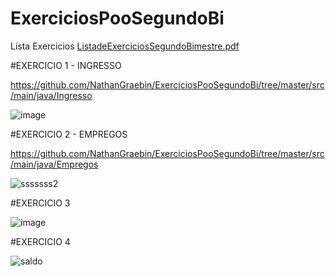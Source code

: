 # ExerciciosPooSegundoBi

Lista Exercicios
[ListadeExerciciosSegundoBimestre.pdf](https://github.com/NathanGraebin/ExerciciosPooSegundoBi/files/11338678/ListadeExerciciosSegundoBimestre.pdf)


#EXERCICIO 1 - INGRESSO

https://github.com/NathanGraebin/ExerciciosPooSegundoBi/tree/master/src/main/java/Ingresso

![image](https://user-images.githubusercontent.com/119326011/234736920-8effb6f8-e27d-479a-87d3-f97a14230e33.png)



#EXERCICIO 2 - EMPREGOS

https://github.com/NathanGraebin/ExerciciosPooSegundoBi/tree/master/src/main/java/Empregos

![sssssss2](https://user-images.githubusercontent.com/119326011/234737113-7b80461b-d909-414d-8f2c-b8c1c77c9f0c.png)


#EXERCICIO 3

![image](https://user-images.githubusercontent.com/119326011/234737169-5a33920a-15da-4ba7-a628-095a73cea991.png)


#EXERCICIO 4

![saldo](https://user-images.githubusercontent.com/119326011/234737793-bacf8f9d-ef4f-481b-9366-72d45e37bca0.png)

